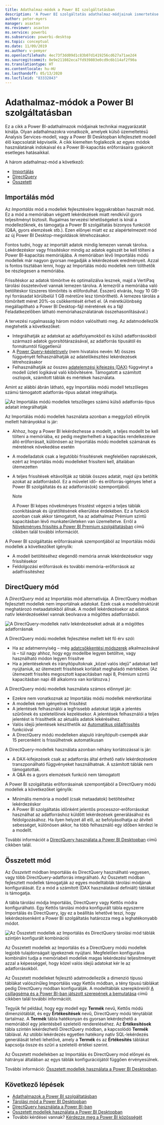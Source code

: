 ```yaml
---
title: Adathalmaz-módok a Power BI szolgáltatásban
description: 'A Power BI szolgáltatás adathalmaz-módjainak ismertetése: Importálás, DirectQuery és Összetett.'
author: peter-myers
manager: asaxton
ms.reviewer: asaxton
ms.service: powerbi
ms.subservice: powerbi-desktop
ms.topic: conceptual
ms.date: 11/09/2019
ms.author: v-pemyer
ms.openlocfilehash: 4ec73f3dd09d1c83b07d1419256cd627a71ae2d4
ms.sourcegitcommit: 0e9e211082eca7fd939803e0cd9c6b114af2f90a
ms.translationtype: HT
ms.contentlocale: hu-HU
ms.lasthandoff: 05/13/2020
ms.locfileid: "83332843"
---
```

# <a name="dataset-modes-in-the-power-bi-service"></a>Adathalmaz-módok a Power BI szolgáltatásban

Ez a cikk a Power BI-adathalmazok módjainak technikai magyarázatát kínálja. Olyan adathalmazokra vonatkozik, amelyek külső üzemeltetésű Analysis Services-modell, vagy a Power BI Desktopban kifejlesztett modell élő kapcsolatát képviselik. A cikk kiemelten foglalkozik az egyes módok használatának indokaival és a Power BI-kapacitás erőforrásaira gyakorolt esetleges hatásaikkal.

A három adathalmaz-mód a következő:

- [Importálás](#import-mode)
- [DirectQuery](#directquery-mode)
- [Összetett](#composite-mode)

## <a name="import-mode"></a>Importálás mód

Az _Importálás_ mód a modellek fejlesztésére leggyakrabban használt mód. Ez a mód a memóriában végzett lekérdezések miatt rendkívül gyors teljesítményt biztosít. Rugalmas tervezési lehetőségeket is kínál a modellezőknek, és támogatja a Power BI szolgáltatás bizonyos funkcióit (Q&A, gyors elemzések stb.). Ezen előnyei miatt ez az alapértelmezett mód az új Power BI Desktop-megoldások létrehozásakor.

Fontos tudni, hogy az importált adatok mindig lemezen vannak tárolva. Lekérdezéskor vagy frissítéskor mindig az adatok egészét be kell tölteni a Power BI-kapacitás memóriájába. A memóriában lévő Importálás módú modellek már nagyon gyorsan megadják a lekérdezések eredményeit. Azzal is fontos tisztában lenni, hogy az Importálás módú modellek nem tölthetők be részlegesen a memóriába.

Frissítéskor az adatok tömörítve és optimalizálva lesznek, majd a VertiPaq tárolási összetevővel vannak lemezen tárolva. A lemezről a memóriába való betöltéskor tízszeres tömörítés is előfordulhat. Ésszerű elvárás, hogy 10 GB-nyi forrásadat körülbelül 1 GB méretűre lesz tömöríthető. A lemezes tárolás a tömörített méret 20%-os csökkentését érheti el. (A méretkülönbség megállapítható a Power BI Desktop-fájl méretének és a fájl Feladatkezelőben látható memóriahasználatának összehasonlításával.)

A tervezési rugalmasság három módon valósítható meg. Az adatmodellezők megtehetik a következőket:

- Integrálhatják az adatokat az adatfolyamokból és külső adatforrásokból származó adatok gyorsítótárazásával, az adatforrás típusától és formátumtól függetlenül
- A [Power Query-képletnyelv](/powerquery-m/) (nem hivatalos nevén: M) összes függvényét felhasználhatják az adatelőkészítési lekérdezések létrehozásakor
- Felhasználhatják az összes [adatelemzési kifejezés (DAX)](/dax/) függvényt a modell üzleti logikával való kibővítésére. Támogatott a számított oszlopok, számított táblák és mértékek használata.

Amint az alábbi ábrán látható, egy Importálás módú modell tetszőleges számú támogatott adatforrás-típus adatait integrálhatja.

![Az Importálás módú modellek tetszőleges számú külső adatforrás-típus adatait integrálhatják](media/service-dataset-modes-understand/import-model.png)

Az Importálás módú modellek használata azonban a meggyőző előnyök mellett hátrányokkal is jár:

- Ahhoz, hogy a Power BI lekérdezhesse a modellt, a teljes modellt be kell tölteni a memóriába, ez pedig megterhelheti a kapacitás rendelkezésre álló erőforrásait, különösen az Importálás módú modellek számának és méretének növekedése esetén
- A modelladatok csak a legutóbbi frissítésnek megfelelően naprakészek, ezért az Importálás módú modelleket frissíteni kell, általában ütemezetten
- A teljes frissítések eltávolítják az táblák összes adatát, majd újra betöltik azokat az adatforrásból. Ez a művelet idő- és erőforrás-igényes lehet a Power BI szolgáltatás és az adatforrás(ok) szempontjából.

    > [!NOTE]
    > A Power BI képes növekményes frisstést végezni a teljes táblák csonkításának és újratöltésének elkerülése érdekében. Ez a funkció azonban csak akkor támogatott, ha az adathalmaz Prémium szintű kapacitásban lévő munkaterületeken van üzemeltetve. Erről a [Növekményes frissítés a Power BI Premium szolgáltatásban](../admin/service-premium-incremental-refresh.md) című cikkben talál további információt.

A Power BI szolgáltatás erőforrásainak szempontjából az Importálás módú modellek a következőket igénylik:

- A modell betöltéséhez elegendő memória annak lekérdezésekor vagy frissítésekor
- Feldolgozási erőforrások és további memória-erőforrások az adatfrissítéshez

## <a name="directquery-mode"></a>DirectQuery mód

A _DirectQuery_ mód az Importálás mód alternatívája. A DirectQuery módban fejlesztett modellek nem importálnak adatokat. Ezek csak a modellstruktúrát meghatározó metaadatokból állnak. A modell lekérdezésekor az adatok natív lekérdezésekkel vannak beolvasva a mögöttes adatforrásból.

![A DirectQuery-modellek natív lekérdezéseket adnak át a mögöttes adatforrásnak](media/service-dataset-modes-understand/direct-query-model.png)

A DirectQuery módú modellek fejlesztése mellett két fő érv szól:

- Ha az adatmennyiség – még [adatcsökkentési módszerek](../guidance/import-modeling-data-reduction.md) alkalmazásával is – túl nagy ahhoz, hogy egy modellbe legyen betöltve, vagy használható módon legyen frissítve
- Ha a jelentéseknek és irányítópultoknak „közel valós idejű” adatokat kell nyújtaniuk, az ütemezett frissítések korlátait meghaladó mértékben. (Az ütemezett frissítés megosztott kapacitásban napi 8, Prémium szintű kapacitásban napi 48 alkalomra van korlátozva.)

A DirectQuery módú modellek használata számos előnnyel jár:

- Ezekre nem vonatkoznak az Importálás módú modellek méretkorlátai
- A modellek nem igényelnek frissítést
- A jelentések felhasználói a legfrissebb adatokat látják a jelentés szűrőinek és szeletelőinek kezelésekor. A jelentések felhasználói a teljes jelentést is frissíthetik az aktuális adatok lekéréséhez.
- Valós idejű jelentések készíthetők az [Automatikus oldalfrissítés](../create-reports/desktop-automatic-page-refresh.md) funkcióval
- A DirectQuery módú modelleken alapuló irányítópult-csempék akár 15 percenként is frissülhetnek automatikusan

A DirectQuery-modellek használata azonban néhány korlátozással is jár:

- A DAX-kifejezések csak az adatforrás által érthető natív lekérdezésekre transzponálható függvényeket használhatnak. A számított táblák nem támogatottak.
- A Q&A és a gyors elemzések funkció nem támogatott

A Power BI szolgáltatás erőforrásainak szempontjából a DirectQuery módú modellek a következőket igénylik:

- Minimális memória a modell (csak metaadatok) betöltéséhez lekérdezéskor
- A Power BI szolgáltatás időnként jelentős processzor-erőforrásokat használhat az adatforráshoz küldött lekérdezések generálásához és feldolgozásához. Ha ilyen helyzet áll elő, az befolyásolhatja az átviteli sebességet, különösen akkor, ha több felhasználó egy időben kérdezi le a modellt.

További információt a [DirectQuery használata a Power BI Desktopban](desktop-use-directquery.md) című cikkben talál.

## <a name="composite-mode"></a>Összetett mód

Az _Összetett_ módban Importálás és DirectQuery használható vegyesen, vagy több DirectQuery-adatforrás integrálható. Az Összetett módban fejlesztett modellek támogatják az egyes modelltáblák tárolási módjának konfigurálását. Ez a mód a számított (DAX használatával definiált) táblákat is támogatja.

A tábla tárolási módja Importálás, DirectQuery vagy Kettős módra konfigurálható. Egy Kettős tárolási módra konfigurált tábla egyszerre Importálás és DirectQuery, így ez a beállítás lehetővé teszi, hogy lekérdezésenként a Power BI szolgáltatás határozza meg a leghatékonyabb módot.

![Az Összetett modellek az Importálás és DirectQuery tárolási mód táblák szintjén konfigurált kombinációi](media/service-dataset-modes-understand/composite-model.png)

Az Összetett modellek az Importálás és a DirectQuery módú modellek legjobb tulajdonságait igyekeznek nyújtani. Megfelelően konfigurálva kombinálni tudja a memóriabeli modellek magas lekérdezési teljesítményét azzal a képességgel, hogy közel valós idejű adatokat kér le az adatforrásokból.

Az Összetett modelleket fejlesztő adatmodellezők a dimenzió típusú táblákat valószínűleg Importálás vagy Kettős módban, a tény típusú táblákat pedig DirectQuery módban konfigurálják. A modelltáblák szerepköreiről [A csillagséma és a Power BI-ban játszott szerepének a bemutatása](../guidance/star-schema.md) című cikkben talál további információt.

Tegyük fel például, hogy egy modell egy **Termék** nevű, Kettős módú dimenziótáblát, és egy **Értékesítések** nevű, DirectQuery módú ténytáblát tartalmaz. A **Termék** tábla hatékonyan és gyorsan lekérdezhető a memóriából egy jelentésbeli szeletelő rendereléséhez. Az **Értékesítések** tábla szintén lekérdezhető DirectQuery módban, a kapcsolódó **Termék** táblával. Az utóbbi lekérdezés egyetlen hatékony natív SQL-lekérdezés generálását teheti lehetővé, amely a **Termék** és az **Értékesítés** táblákat kapcsolja össze és szűri a szeletelő értékei szerint.

Az Összetett modellekben az Importálás és DirectQuery mód előnyei és hátrányai általában az egys táblák konfigurációjától függően érvényesülnek.

További információ: [Összetett modellek használata a Power BI Desktopban](../transform-model/desktop-composite-models.md).

## <a name="next-steps"></a>Következő lépések

- [Adathalmazok a Power BI szolgáltatásban](service-dataset-modes-understand.md)
- [Tárolási mód a Power BI Desktopban](../transform-model/desktop-storage-mode.md)
- [DirectQuery használata a Power BI-ban](desktop-directquery-about.md)
- [Összetett modellek használata a Power BI Desktopban](../transform-model/desktop-composite-models.md)
- További kérdései vannak? [Kérdezze meg a Power BI közösségét](https://community.powerbi.com/)
